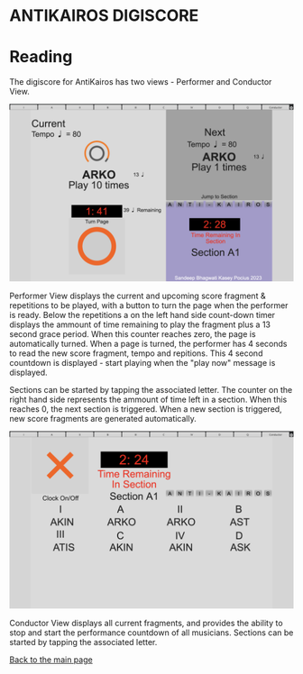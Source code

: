# ANTIKAIROS DIGISCORE
<h1> Reading</h1>

The digiscore for AntiKairos has two views - Performer and Conductor View. <br>

<img src="pics/performer.png" alt="Performer">  <br>

Performer View displays the current and upcoming score fragment & repetitions to be played, with a button to turn the page when the performer is ready. Below the repetitions a on the left hand side count-down timer displays the ammount of time remaining to play the fragment plus a 13 second grace period. When this counter reaches zero, the page is automatically turned. When a page is turned, the performer has 4 seconds to read the new score fragment, tempo and repitions. This 4 second countdown is displayed - start playing when the "play now" message is displayed.

Sections can be started by tapping the associated letter. The counter on the right hand side represents the ammount of time left in a section. When this reaches 0, the next section is triggered. When a new section is triggered, new score fragments are generated automatically. 

<img src="pics/conductor.png" alt="Conductor">  <br>

Conductor View displays all current fragments, and provides the ability to stop and start the performance countdown of all musicians. Sections can be started by tapping the associated letter.

 <a href="https://matralab.github.io/ANTIKAIROS_DOCS/"> Back to the main page </a>
